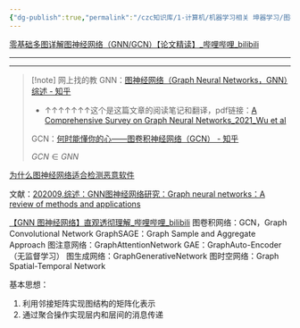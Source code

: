 ```yaml
---
{"dg-publish":true,"permalink":"/czc知识库/1-计算机/机器学习相关 坤器学习/图神经网络/","dgPassFrontmatter":true,"created":"2024-08-13T15:35:39.721+08:00","updated":"2024-12-08T12:21:39.552+08:00"}
---
```



[零基础多图详解图神经网络（GNN/GCN）【论文精读】\_哔哩哔哩\_bilibili](https://www.bilibili.com/video/BV1iT4y1d7zP)


---
***


>[!note] 网上找的教
GNN：[图神经网络（Graph Neural Networks，GNN）综述 - 知乎](https://zhuanlan.zhihu.com/p/75307407)
> - ↑↑↑↑↑↑↑这个是这篇文章的阅读笔记和翻译，pdf链接：[A Comprehensive Survey on Graph Neural Networks_2021_Wu et al](../../../../Zotero/storage/A%20Comprehensive%20Survey%20on%20Graph%20Neural%20Networks_2021_Wu%20et%20al.pdf)
> 
> GCN：[何时能懂你的心——图卷积神经网络（GCN） - 知乎](https://zhuanlan.zhihu.com/p/71200936)
> 
> $GCN\in GNN$

[为什么图神经网络适合检测恶意软件](为什么图神经网络适合检测恶意软件.md)

文献：[202009.综述：GNN图神经网络研究：Graph neural networks：A review of methods and applications](202009.综述：GNN图神经网络研究：Graph%20neural%20networks：A%20review%20of%20methods%20and%20applications.md)

[【GNN 图神经网络】直观透彻理解\_哔哩哔哩\_bilibili](https://www.bilibili.com/video/BV1nu411e7yb)
图卷积网络：GCN，Graph Convolutional Network
GraphSAGE：Graph Sample and Aggregate Approach
图注意网络：GraphAttentionNetwork
GAE：GraphAuto-Encoder（无监督学习）
图生成网络：GraphGenerativeNetwork
图时空网络：Graph Spatial-Temporal Network

基本思想：
1. 利用邻接矩阵实现图结构的矩阵化表示
2. 通过聚合操作实现层内和层间的消息传递